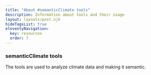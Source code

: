 ```yaml
---
title: "About #semanticClimate tools"
description: Information about tools and their usage
layout: layouts/post.njk
hideTagsList: true
eleventyNavigation:
  key: resources
  order: 7
---
```


### semanticClimate tools 

The tools are used to analyze climate data and making it semantic.

